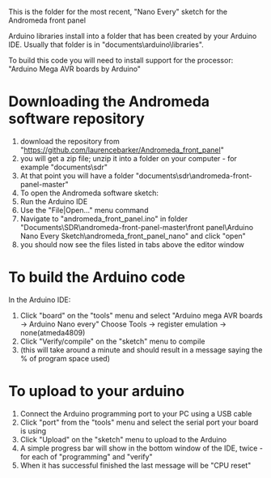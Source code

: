 This is the folder for the most recent, "Nano Every" sketch for the Andromeda front panel




Arduino libraries install into a folder that has been created by your Arduino IDE. Usually that folder is in "documents\arduino\libraries".

To build this code you will need to install support for the processor: "Arduino Mega AVR boards by Arduino"




Downloading the Andromeda software repository
========================================
1. download the repository from "https://github.com/laurencebarker/Andromeda_front_panel"
2. you will get a zip file; unzip it into a folder on your computer - for example "documents\sdr"
3. At that point you will have a folder "documents\sdr\andromeda-front-panel-master"
5. To open the Andromeda software sketch:
6. Run the Arduino IDE
7. Use the "File|Open..." menu command
8. Navigate to "andromeda_front_panel.ino" in folder "Documents\SDR\andromeda-front-panel-master\front panel\Arduino Nano Every Sketch\andromeda_front_panel_nano" and click "open"
9. you should now see the files listed in tabs above the editor window




To build the Arduino code
=========================
In the Arduino IDE:
1. Click "board" on the "tools" menu and select "Arduino mega AVR boards -> Arduino Nano every"
Choose Tools -> register emulation -> none(atmeda4809)
2. Click "Verify/compile" on the "sketch" menu to compile
3. (this will take around a minute and should result in a message saying the % of program space used)


To upload to your arduino
=========================
1. Connect the Arduino programming port to your PC using a USB cable
2. Click "port" from the "tools" menu and select the serial port your board is using
3. Click "Upload" on the "sketch" menu to upload to the Arduino
4. A simple progress bar will show in the bottom window of the IDE, twice - for each of "programming" and "verify"
5. When it has successful finished the last message will be "CPU reset"